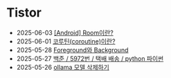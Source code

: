 # Tistor<!-- RECENT POST START -->
- 2025-06-03 [[Android] Room이란?](https://seulow-down.tistory.com/373)
- 2025-06-01 [코루틴(coroutine)이란?](https://seulow-down.tistory.com/372)
- 2025-05-28 [Foreground와 Background](https://seulow-down.tistory.com/371)
- 2025-05-27 [백준 / 5972번 / 택배 배송 / python 파이썬](https://seulow-down.tistory.com/370)
- 2025-05-26 [ollama 모델 삭제하기](https://seulow-down.tistory.com/369)
<!-- RECENT POST END -->